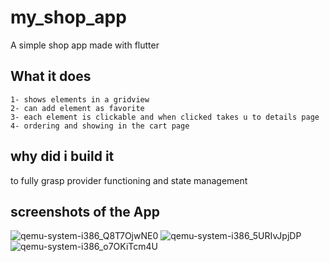 # my_shop_app

A simple shop app made with flutter

## What it does

    1- shows elements in a gridview 
    2- can add element as favorite
    3- each element is clickable and when clicked takes u to details page
    4- ordering and showing in the cart page
## why did i build it 
to fully grasp provider functioning and state management 

## screenshots of the App

![qemu-system-i386_Q8T7OjwNE0](https://user-images.githubusercontent.com/62220111/168691658-1a221920-10c9-415e-a58c-65d2cd0630e5.png)
![qemu-system-i386_5URIvJpjDP](https://user-images.githubusercontent.com/62220111/168691663-66ffe684-a3a8-4256-9382-9e06b654edd9.png)
![qemu-system-i386_o7OKiTcm4U](https://user-images.githubusercontent.com/62220111/168691678-a9f70b68-6f59-4795-af2b-4cd07fc155c6.png)
